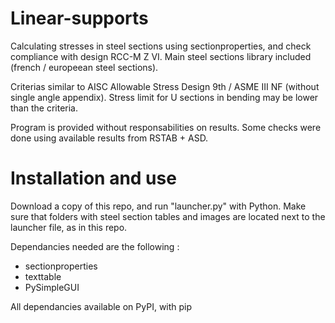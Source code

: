 # Linear-supports
Calculating stresses in steel sections using sectionproperties, and check compliance with design RCC-M Z VI.
Main steel sections library included (french / europeean steel sections).

Criterias similar to AISC Allowable Stress Design 9th / ASME III NF (without single angle appendix).
Stress limit for U sections in bending may be lower than the criteria.

Program is provided without responsabilities on results.
Some checks were done using available results from RSTAB + ASD.

# Installation and use 
Download a copy of this repo, and run "launcher.py" with Python.
Make sure that folders with steel section tables and images are located next to the launcher file, as in this repo.

Dependancies needed are the following :
- sectionproperties
- texttable
- PySimpleGUI

All dependancies available on PyPI, with pip
